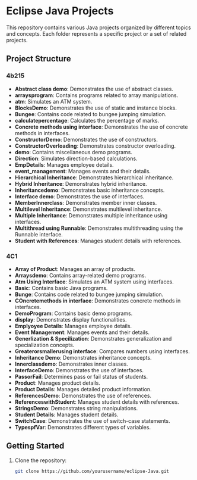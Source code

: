 # Eclipse Java Projects

This repository contains various Java projects organized by different topics and concepts. Each folder represents a specific project or a set of related projects.

## Project Structure

### 4b215
- **Abstract class demo**: Demonstrates the use of abstract classes.
- **arraysprogram**: Contains programs related to array manipulations.
- **atm**: Simulates an ATM system.
- **BlocksDemo**: Demonstrates the use of static and instance blocks.
- **Bungee**: Contains code related to bungee jumping simulation.
- **calculatepercentage**: Calculates the percentage of marks.
- **Concrete methods using interface**: Demonstrates the use of concrete methods in interfaces.
- **ConstructorDemo**: Demonstrates the use of constructors.
- **ConstructorOverloading**: Demonstrates constructor overloading.
- **demo**: Contains miscellaneous demo programs.
- **Direction**: Simulates direction-based calculations.
- **EmpDetails**: Manages employee details.
- **event_management**: Manages events and their details.
- **Hierarchical Inheritance**: Demonstrates hierarchical inheritance.
- **Hybrid Inheritance**: Demonstrates hybrid inheritance.
- **Inheritancedemo**: Demonstrates basic inheritance concepts.
- **Interface demo**: Demonstrates the use of interfaces.
- **MemberInnerclass**: Demonstrates member inner classes.
- **Multilevel Inheritance**: Demonstrates multilevel inheritance.
- **Multiple Inheritance**: Demonstrates multiple inheritance using interfaces.
- **Multithread using Runnable**: Demonstrates multithreading using the Runnable interface.
- **Student with References**: Manages student details with references.

### 4C1
- **Array of Product**: Manages an array of products.
- **Arraysdemo**: Contains array-related demo programs.
- **Atm Using Interface**: Simulates an ATM system using interfaces.
- **Basic**: Contains basic Java programs.
- **Bunge**: Contains code related to bungee jumping simulation.
- **COncretemethods in interface**: Demonstrates concrete methods in interfaces.
- **DemoProgram**: Contains basic demo programs.
- **display**: Demonstrates display functionalities.
- **Emplyoyee Details**: Manages employee details.
- **Event Management**: Manages events and their details.
- **Generlization & Specilization**: Demonstrates generalization and specialization concepts.
- **Greaterorsmallerusing interface**: Compares numbers using interfaces.
- **Inheritance Demo**: Demonstrates inheritance concepts.
- **Innerclassdemo**: Demonstrates inner classes.
- **InterfaceDemo**: Demonstrates the use of interfaces.
- **PassorFail**: Determines pass or fail status of students.
- **Product**: Manages product details.
- **Product Details**: Manages detailed product information.
- **ReferencesDemo**: Demonstrates the use of references.
- **ReferenceswithStudent**: Manages student details with references.
- **StringsDemo**: Demonstrates string manipulations.
- **Student Details**: Manages student details.
- **SwitchCase**: Demonstrates the use of switch-case statements.
- **TypespfVar**: Demonstrates different types of variables.

## Getting Started

1. Clone the repository:
   ```sh
   git clone https://github.com/yourusername/eclipse-Java.git
